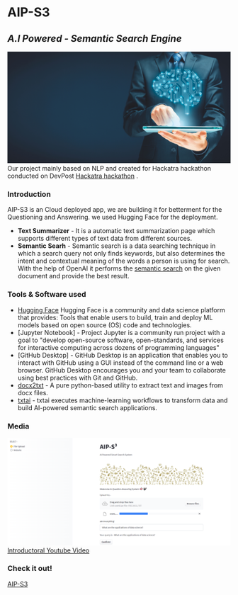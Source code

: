 # AIP-S3
## *A.I Powered - Semantic Search Engine*
![enter image description here](https://github.com/nayanukande/AIP-S3/blob/main/asserts/banner_image.jpg)
Our project mainly based on NLP and created for Hackatra hackathon conducted on DevPost [Hackatra hackathon](https://hackatra.devpost.com/) .

### Introduction
AIP-S3 is an Cloud deployed app, we are building it for betterment for the Questioning and Answering. we used Hugging Face for the deployment. 

 - **Text Summarizer** - It is a automatic text summarization page which supports different types of text data from different sources.
 - **Semantic Searh** - Semantic search is a data searching technique in which a search query not only finds keywords, but also determines the intent and contextual meaning of the words a person is using for search. With the help of OpenAI it performs the [semantic search](https://beta.openai.com/docs/guides/search) on the given document and provide the best result.

### Tools & Software used

 - [Hugging Face](https://huggingface.co/) Hugging Face is a community and data science platform that provides: Tools that enable users to build, train and deploy ML models based on open source (OS) code and technologies.
 - [Jupyter Notebook] - Project Jupyter is a community run project with a goal to "develop open-source software, open-standards, and services for interactive computing across dozens of programming languages"
 - [GitHub Desktop] - GitHub Desktop is an application that enables you to interact with GitHub using a GUI instead of the command line or a web browser. GitHub Desktop encourages you and your team to collaborate using best practices with Git and GitHub.
 - [docx2txt](https://pypi.org/project/docx2txt/) - A pure python-based utility to extract text and images from docx files.
 - [txtai](https://github.com/neuml/txtai) - txtai executes machine-learning workflows to transform data and build AI-powered semantic search applications.
 
### Media
![Homepage](https://github.com/nayanukande/AIP-S3/blob/main/asserts/result_image.png) 
[Introductoral Youtube Video](https://www.youtube.com/watch?v=D8wwWPzE_mY)

### Check it out!
[AIP-S3](https://huggingface.co/spaces/rushi29/AIP_pdf)
